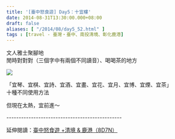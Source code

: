 ```yaml
---
title: '[臺中怒食遊] Day5：十宜樓'
date: 2014-08-31T13:30:00.000+08:00
draft: false
aliases: [ "/2014/08/day5_52.html" ]
tags : [travel - 臺灣・臺中、南投清境、彰化鹿港]
---
```


文人雅士聚腳地  
閒時對對對（三個字中有兩個不同讀音）、喝喝茶的地方  

[![](https://2.bp.blogspot.com/-h8tkn2NBhj8/XEwyGJo3MQI/AAAAAAAAGtg/s2-n1GLRC90Jr2mkk1L-h0FWjB5iN_DAQCLcBGAs/s640/15077594381_a11ed30d91_z.jpg)](https://2.bp.blogspot.com/-h8tkn2NBhj8/XEwyGJo3MQI/AAAAAAAAGtg/s2-n1GLRC90Jr2mkk1L-h0FWjB5iN_DAQCLcBGAs/s1600/15077594381_a11ed30d91_z.jpg)

「宜琴、宜棋、宜詩、宜酒、宜畫、宜花、宜月、宜博、宜煙、宜茶」  
十種不同使用方法  
  
但現在太熱，宜前進～  
  
\-----------------------------------------------  
  
延伸閱讀：[臺中怒食遊 +清境 & 鹿港（8D7N）](http://www.hidie.net/2014/09/8d7n.html)